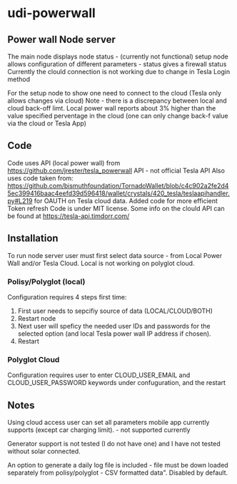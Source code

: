 # udi-powerwall
## Power wall Node server
The main node displays node status - (currently not functional) setup node allows configuration of different parameters - status gives a firewall status 
Currently the clould connection is not working due to change in Tesla Login method

For the setup node to show one need to connect to the cloud (Tesla only allows changes via cloud)
Note - there is a discrepancy between local and cloud back-off limt.  Local power wall reports about 3% higher than the value specified perventage in the cloud (one can only change back-f value via the cloud or Tesla App)

## Code
Code uses API (local power wall) from https://github.com/jrester/tesla_powerwall API - not official Tesla API 
Also uses code taken from: https://github.com/bismuthfoundation/TornadoWallet/blob/c4c902a2fe2d45ec399416baac4eefd39d596418/wallet/crystals/420_tesla/teslaapihandler.py#L219 for OAUTH on Tesla cloud data.  Added code for more efficient Token refresh
Code is under MIT license.
Some info on the clould API can be found at https://tesla-api.timdorr.com/

## Installation
To run node server user must first select data source - from Local Power Wall and/or Tesla Cloud.   Local is not working on polyglot cloud.  
### Polisy/Polyglot (local) 
Configuration requires 4 steps first time:
1) First user needs to sepcifiy source of data (LOCAL/CLOUD/BOTH) 
2) Restart node
3) Next user will speficy the needed user IDs and passwords for the selected option  (and local Tesla power wall IP address if chosen).  
4) Restart

### Polyglot Cloud
Configuration requires user to enter CLOUD_USER_EMAIL and CLOUD_USER_PASSWORD keywords under confuguration, and the restart 

## Notes 
Using cloud access user can set all parameters mobile app currently supports (except car charging limit). - not supported currently

Generator support is not tested (I do not have one) and I have not tested without solar connected.

An option to generate a daily log file is included - file must be down loaded separately from polisy/polyglot - CSV formatted data".  Disabled by default.